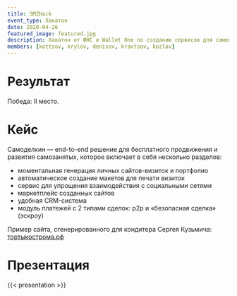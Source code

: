 ```yaml
---
title: SMZHack
event_type: Хакатон
date: 2020-04-26
featured_image: featured.jpg
description: Хакатон от ФНС и Wallet One по созданию сервисов для самозанятых.
members: [kottsov, krylov, denisov, kravtsov, kozlov]
---
```


# Результат

Победа: II место.

# Кейс

Самоделкин — end-to-end решение для бесплатного продвижения и развития самозанятых, которое включает в себя несколько разделов:  

- моментальная генерация личных сайтов-визиток и портфолио  
- автоматическое создание макетов для печати визиток  
- сервис для упрощения взаимодействия с социальными сетями  
- маркетплейс созданных сайтов  
- удобная CRM-система  
- модуль платежей с 2 типами сделок: p2p и «безопасная сделка» (эскроу)  

Пример сайта, сгенерированного для кондитера Сергея Кузьмича: [тортыкострома.рф](http://тортыкострома.рф) 

# Презентация

{{< presentation >}}
